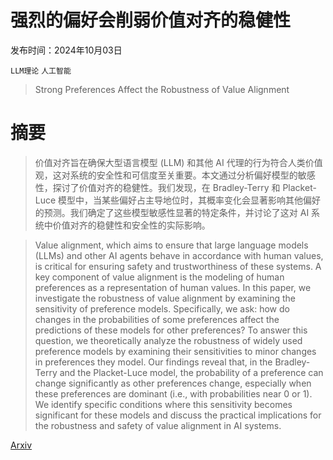 # 强烈的偏好会削弱价值对齐的稳健性

发布时间：2024年10月03日

`LLM理论` `人工智能`

> Strong Preferences Affect the Robustness of Value Alignment

# 摘要

> 价值对齐旨在确保大型语言模型 (LLM) 和其他 AI 代理的行为符合人类价值观，这对系统的安全性和可信度至关重要。本文通过分析偏好模型的敏感性，探讨了价值对齐的稳健性。我们发现，在 Bradley-Terry 和 Placket-Luce 模型中，当某些偏好占主导地位时，其概率变化会显著影响其他偏好的预测。我们确定了这些模型敏感性显著的特定条件，并讨论了这对 AI 系统中价值对齐的稳健性和安全性的实际影响。

> Value alignment, which aims to ensure that large language models (LLMs) and other AI agents behave in accordance with human values, is critical for ensuring safety and trustworthiness of these systems. A key component of value alignment is the modeling of human preferences as a representation of human values. In this paper, we investigate the robustness of value alignment by examining the sensitivity of preference models. Specifically, we ask: how do changes in the probabilities of some preferences affect the predictions of these models for other preferences? To answer this question, we theoretically analyze the robustness of widely used preference models by examining their sensitivities to minor changes in preferences they model. Our findings reveal that, in the Bradley-Terry and the Placket-Luce model, the probability of a preference can change significantly as other preferences change, especially when these preferences are dominant (i.e., with probabilities near 0 or 1). We identify specific conditions where this sensitivity becomes significant for these models and discuss the practical implications for the robustness and safety of value alignment in AI systems.

[Arxiv](https://arxiv.org/abs/2410.02451)